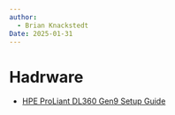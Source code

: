```yaml
---
author: 
  - Brian Knackstedt
Date: 2025-01-31
---
```

# Hadrware

- [HPE ProLiant DL360 Gen9 Setup Guide](hpe-proliant-dl360-gen9\hpe-proliant-dl360-gen9-setup-guide.md)
